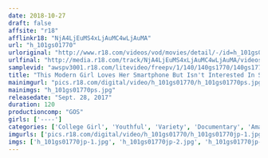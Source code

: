 ```yaml
---
date: 2018-10-27
draft: false
affsite: "r18"
afflinkr18: "NjA4LjEuMS4xLjAuMC4wLjAuMA"
url: "h_101gs01770"
urloriginal: "http://www.r18.com/videos/vod/movies/detail/-/id=h_101gs01770"
urlfinal: "http://media.r18.com/track/NjA4LjEuMS4xLjAuMC4wLjAuMA/videos/vod/movies/detail/-/id=h_101gs01770"
samplevid: "awspv3001.r18.com/litevideo/freepv/1/140/140gs1770/140gs1770_dmb_w.mp4"
title: "This Modern Girl Loves Her Smartphone But Isn't Interested In Sex, But When This Dirty Old Man Gave Her Some Slimy Foreplay And Continued Assaulting Her With His Big Cock, She Eventually Transformed Into A Sex Loving Slut #006"
mainimgurl: "pics.r18.com/digital/video/h_101gs01770/h_101gs01770ps.jpg"
mainimgs: "h_101gs01770ps.jpg"
releasedate: "Sept. 28, 2017"
duration: 120
productioncomp: "GOS"
girls: ['----']
categories: ['College Girl', 'Youthful', 'Variety', 'Documentary', 'Amateur', 'Huge Dick - Large Dick', 'Hi-Def']
imgurls: ['pics.r18.com/digital/video/h_101gs01770/h_101gs01770jp-1.jpg', 'pics.r18.com/digital/video/h_101gs01770/h_101gs01770jp-2.jpg', 'pics.r18.com/digital/video/h_101gs01770/h_101gs01770jp-3.jpg', 'pics.r18.com/digital/video/h_101gs01770/h_101gs01770jp-4.jpg', 'pics.r18.com/digital/video/h_101gs01770/h_101gs01770jp-5.jpg', 'pics.r18.com/digital/video/h_101gs01770/h_101gs01770jp-6.jpg', 'pics.r18.com/digital/video/h_101gs01770/h_101gs01770jp-7.jpg', 'pics.r18.com/digital/video/h_101gs01770/h_101gs01770jp-8.jpg', 'pics.r18.com/digital/video/h_101gs01770/h_101gs01770jp-9.jpg', 'pics.r18.com/digital/video/h_101gs01770/h_101gs01770jp-10.jpg', 'pics.r18.com/digital/video/h_101gs01770/h_101gs01770jp-11.jpg', 'pics.r18.com/digital/video/h_101gs01770/h_101gs01770jp-12.jpg', 'pics.r18.com/digital/video/h_101gs01770/h_101gs01770jp-13.jpg', 'pics.r18.com/digital/video/h_101gs01770/h_101gs01770jp-14.jpg', 'pics.r18.com/digital/video/h_101gs01770/h_101gs01770jp-15.jpg', 'pics.r18.com/digital/video/h_101gs01770/h_101gs01770jp-16.jpg', 'pics.r18.com/digital/video/h_101gs01770/h_101gs01770jp-17.jpg', 'pics.r18.com/digital/video/h_101gs01770/h_101gs01770jp-18.jpg', 'pics.r18.com/digital/video/h_101gs01770/h_101gs01770jp-19.jpg', 'pics.r18.com/digital/video/h_101gs01770/h_101gs01770jp-20.jpg']
imgs: ['h_101gs01770jp-1.jpg', 'h_101gs01770jp-2.jpg', 'h_101gs01770jp-3.jpg', 'h_101gs01770jp-4.jpg', 'h_101gs01770jp-5.jpg', 'h_101gs01770jp-6.jpg', 'h_101gs01770jp-7.jpg', 'h_101gs01770jp-8.jpg', 'h_101gs01770jp-9.jpg', 'h_101gs01770jp-10.jpg', 'h_101gs01770jp-11.jpg', 'h_101gs01770jp-12.jpg', 'h_101gs01770jp-13.jpg', 'h_101gs01770jp-14.jpg', 'h_101gs01770jp-15.jpg', 'h_101gs01770jp-16.jpg', 'h_101gs01770jp-17.jpg', 'h_101gs01770jp-18.jpg', 'h_101gs01770jp-19.jpg', 'h_101gs01770jp-20.jpg']
---
```

